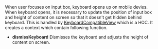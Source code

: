 When user focuses on input box, keyboard opens up on mobile devies. When keyboard opens, it is necessary to update the position of input box and height of content on screen
so that it doesn't get hidden behind keyboard. This is handled by [KeyboardCompatibleView](https://github.com/GetStream/stream-chat-react-native/blob/master/src/components/KeyboardCompatibleView.js) which
is a HOC. It creates a context which contain following function.

- **dismissKeyboard** Dismisses the keyboard and adjusts the height of content on screen.
